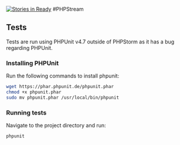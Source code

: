[![Stories in Ready](https://badge.waffle.io/SkippyZA/php-streams.png?label=ready&title=Ready)](https://waffle.io/SkippyZA/php-streams)
#PHPStream

## Tests
Tests are run using PHPUnit v4.7 outside of PHPStorm as it has a bug regarding PHPUnit.

### Installing PHPUnit
Run the following commands to install phpunit:

```sh
wget https://phar.phpunit.de/phpunit.phar
chmod +x phpunit.phar
sudo mv phpunit.phar /usr/local/bin/phpunit
```

### Running tests
Navigate to the project directory and run:

```sh
phpunit 
```
